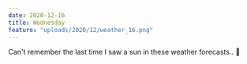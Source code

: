 ```yaml
---
date: 2020-12-16
title: Wednesday
feature: "uploads/2020/12/weather_16.png"
---
```


Can't remember the last time I saw a sun in these weather forecasts.. 🙈